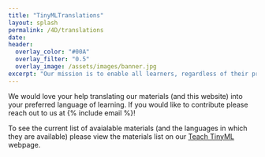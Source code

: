 ```yaml
---
title: "TinyMLTranslations"
layout: splash
permalink: /4D/translations
date: 
header:
  overlay_color: "#00A"
  overlay_filter: "0.5"
  overlay_image: /assets/images/banner.jpg
excerpt: "Our mission is to enable all learners, regardless of their preferred language of learning, to be able to access and learn TinyML. As such, we work to translate and support material and course development in languages other than English."
---
```


We would love your help translating our materials (and this website) into your preferred language of learning. If you would like to contribute please reach out to us at {% include email %}!

To see the current list of avaialable materials (and the languages in which they are available) please view the materials list on our [Teach TinyML](/teach#materials) webpage.